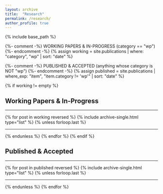 ```yaml
---
layout: archive
title:  "Research"
permalink: /research/
author_profile: true
---
```


{% include base_path %}

{%- comment -%}
  WORKING PAPERS & IN-PROGRESS
  (category == "wp")
{%- endcomment -%}
{% assign working = site.publications
                   | where: "category", "wp"
                   | sort: "date" %}

{%- comment -%}
  PUBLISHED & ACCEPTED
  (anything whose category is NOT "wp")
{%- endcomment -%}
{% assign published = site.publications
                     | where_exp: "item", "item.category != 'wp'"
                     | sort: "date" %}

{% if working != empty %}
## Working Papers & In-Progress
<hr>
{% for post in working reversed %}
  {% include archive-single.html type="list" %}
  {% unless forloop.last %}<hr>{% endunless %}
{% endfor %}
{% endif %}

## Published & Accepted
<hr>
{% for post in published reversed %}
  {% include archive-single.html type="list" %}
  {% unless forloop.last %}<hr>{% endunless %}
{% endfor %}
